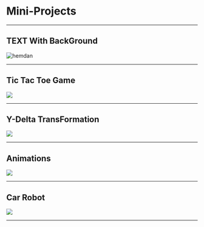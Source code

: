 # Mini-Projects
------------------------------------------------------------------------------
## TEXT With BackGround
![hemdan](https://user-images.githubusercontent.com/40190772/51658692-95898180-1fb1-11e9-8c4d-b1c505f66938.PNG)

-------------------------------------------------------------------------------
## Tic Tac Toe Game
![](https://user-images.githubusercontent.com/40190772/47047185-325ca780-d197-11e8-867b-0ff064c56223.png)

-------------------------------------------------------------------------------
## Y-Delta TransFormation
![](https://user-images.githubusercontent.com/40190772/47220767-f9008380-d3b2-11e8-8b13-c09c223e55bb.PNG)

------------------------------------------------------------------------------
## Animations
![](https://raw.githubusercontent.com/AbdallahHemdan/Side-Projects/master/Animation/Animation.gif)

------------------------------------------------------------------------------
## Car Robot
![](https://user-images.githubusercontent.com/40190772/50730525-ff9fcb00-1157-11e9-968e-0df972551923.jpg)

------------------------------------------------------------------------------
